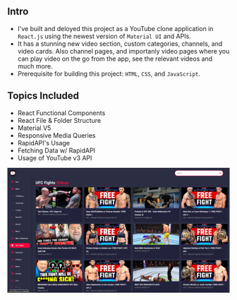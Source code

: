 ## Intro
- I've built and deloyed this project as a YouTube clone application in `React.js` using the newest version of `Material UI` and APIs.
- It has a stunning new video section, custom categories, channels, and video cards. Also channel pages, and importanly video pages where you can play video on the go from the app, see the relevant videos and much more.
- Prerequisite for building this project: `HTML`, `CSS`, and `JavaScript`.

## Topics Included
- React Functional Components
- React File & Folder Structure
- Material V5
- Responsive Media Queries
- RapidAPI's Usage
- Fetching Data w/ RapidAPI
- Usage of YouTube v3 API

![Demo](./preview.png)